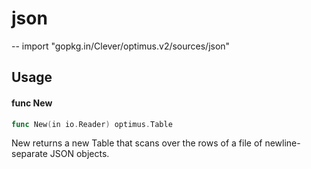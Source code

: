# json
--
    import "gopkg.in/Clever/optimus.v2/sources/json"


## Usage

#### func  New

```go
func New(in io.Reader) optimus.Table
```
New returns a new Table that scans over the rows of a file of newline-separate
JSON objects.
